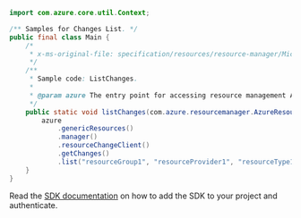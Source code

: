 ```java
import com.azure.core.util.Context;

/** Samples for Changes List. */
public final class Main {
    /*
     * x-ms-original-file: specification/resources/resource-manager/Microsoft.Resources/stable/2022-05-01/examples/ListChanges.json
     */
    /**
     * Sample code: ListChanges.
     *
     * @param azure The entry point for accessing resource management APIs in Azure.
     */
    public static void listChanges(com.azure.resourcemanager.AzureResourceManager azure) {
        azure
            .genericResources()
            .manager()
            .resourceChangeClient()
            .getChanges()
            .list("resourceGroup1", "resourceProvider1", "resourceType1", "resourceName1", null, null, Context.NONE);
    }
}
```

Read the [SDK documentation](https://github.com/Azure/azure-sdk-for-java/blob/azure-resourcemanager_2.15.0/sdk/resourcemanager/azure-resourcemanager/README.md) on how to add the SDK to your project and authenticate.
